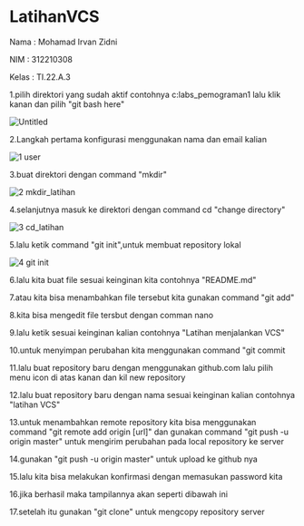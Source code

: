 # LatihanVCS
Nama  : Mohamad Irvan Zidni

NIM   : 312210308

Kelas : TI.22.A.3

1.pilih direktori yang sudah aktif contohnya c:labs_pemograman1 lalu klik kanan dan pilih "git bash here"

![Untitled](https://user-images.githubusercontent.com/115876072/196157481-92f15a3a-c80e-4c2d-9b21-10789decb557.png)

2.Langkah pertama konfigurasi menggunakan nama dan email kalian

![1  user](https://user-images.githubusercontent.com/115876072/196157040-c259e4f9-7045-4865-b2c5-f0446aa23998.png)

3.buat direktori dengan command "mkdir"

![2  mkdir_latihan](https://user-images.githubusercontent.com/115876072/196157631-5209da5b-b2c2-40c7-a92e-d0e3b8d35cf3.png)

4.selanjutnya masuk ke direktori dengan command cd "change directory"

![3  cd_latihan](https://user-images.githubusercontent.com/115876072/196157673-6a9f1514-3321-413b-8629-577b81e7beb3.png)

5.lalu ketik command "git init",untuk membuat repository lokal

![4  git init](https://user-images.githubusercontent.com/115876072/196157729-5e3cab32-6442-426d-8d3e-349a13a7c19c.png)

6.lalu kita buat file sesuai keinginan kita contohnya "README.md"

7.atau kita bisa menambahkan file tersebut kita gunakan command "git add"

8.kita bisa mengedit file tersbut dengan comman nano

9.lalu ketik sesuai keinginan kalian contohnya "Latihan menjalankan VCS"

10.untuk menyimpan perubahan kita menggunakan command "git commit

11.lalu buat repository baru dengan menggunakan github.com lalu pilih menu icon di atas kanan dan kil new repository

12.lalu buat repository baru dengan nama sesuai keinginan kalian contohnya "latihan VCS"

13.untuk menambahkan remote repository kita bisa menggunakan command "git remote add origin [url]" dan gunakan command "git push -u origin master" untuk mengirim perubahan pada local repository ke server

14.gunakan "git push -u origin master" untuk upload ke github nya

15.lalu kita bisa melakukan konfirmasi dengan memasukan password kita

16.jika berhasil maka tampilannya akan seperti dibawah ini

17.setelah itu gunakan "git clone" untuk mengcopy repository server
